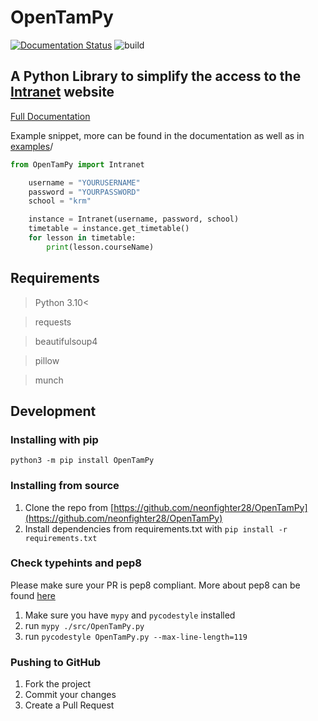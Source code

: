 # OpenTamPy

[![Documentation Status](https://readthedocs.org/projects/opentampy/badge/?version=latest)](https://opentampy.readthedocs.io/?badge=latest)
![build](https://github.com/neonfighter28/OpenTamPy/actions/workflows/main.yml/badge.svg)

## A Python Library to simplify the access to the [Intranet](https://intranet.tam.ch/) website

[Full Documentation](https://opentampy.readthedocs.io/)

Example snippet, more can be found in the documentation as well as in [examples](https://github.com/neonfighter28/OpenTamPy/tree/master/examples)/

```python
from OpenTamPy import Intranet

    username = "YOURUSERNAME"
    password = "YOURPASSWORD"
    school = "krm"

    instance = Intranet(username, password, school)
    timetable = instance.get_timetable()
    for lesson in timetable:
        print(lesson.courseName)
```
## Requirements

>Python 3.10<

>requests

>beautifulsoup4

>pillow

>munch

## Development

### Installing with pip

`python3 -m pip install OpenTamPy`

### Installing from source

1. Clone the repo from [https://github.com/neonfighter28/OpenTamPy](https://github.com/neonfighter28/OpenTamPy)
2. Install dependencies from requirements.txt with `pip install -r requirements.txt`

### Check typehints and pep8

Please make sure your PR is pep8 compliant. More about pep8 can be found [here](https://pep8.org/)

1. Make sure you have ``mypy`` and ``pycodestyle`` installed
2. run ``mypy ./src/OpenTamPy.py``
3. run ``pycodestyle OpenTamPy.py --max-line-length=119``

### Pushing to GitHub

1. Fork the project
2. Commit your changes
3. Create a Pull Request
